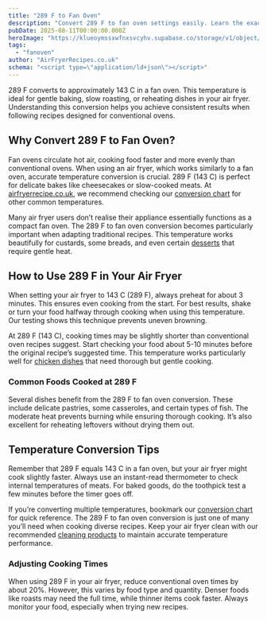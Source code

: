 ```yaml
---
title: "289 F to Fan Oven"
description: "Convert 289 F to fan oven settings easily. Learn the exact temperature and get air fryer cooking tips for perfect results every time."
pubDate: 2025-08-11T00:00:00.000Z
heroImage: "https://klueoymssxwfnxsvcyhv.supabase.co/storage/v1/object/public/md/289-f-to-fan-oven-9f33f83e.png"
tags:
  - "fanoven"
author: "AirFryerRecipes.co.uk"
schema: "<script type=\"application/ld+json\"></script>"
---
```


<p>289 F converts to approximately 143 C in a fan oven. This temperature is ideal for gentle baking, slow roasting, or reheating dishes in your air fryer. Understanding this conversion helps you achieve consistent results when following recipes designed for conventional ovens.</p>

<h2>Why Convert 289 F to Fan Oven?</h2>
<p>Fan ovens circulate hot air, cooking food faster and more evenly than conventional ovens. When using an air fryer, which works similarly to a fan oven, accurate temperature conversion is crucial. 289 F (143 C) is perfect for delicate bakes like cheesecakes or slow-cooked meats. At <a href=https://www.airfryerrecipe.co.uk>airfryerrecipe.co.uk</a>, we recommend checking our <a href=https://www.airfryerrecipe.co.uk/air-fryer-conversion-chart>conversion chart</a> for other common temperatures.</p>
<p>Many air fryer users don’t realise their appliance essentially functions as a compact fan oven. The 289 F to fan oven conversion becomes particularly important when adapting traditional recipes. This temperature works beautifully for custards, some breads, and even certain <a href=https://www.airfryerrecipe.co.uk/recipe-category/dessert>desserts</a> that require gentle heat.</p>

<h2>How to Use 289 F in Your Air Fryer</h2>
<p>When setting your air fryer to 143 C (289 F), always preheat for about 3 minutes. This ensures even cooking from the start. For best results, shake or turn your food halfway through cooking when using this temperature. Our testing shows this technique prevents uneven browning.</p>
<p>At 289 F (143 C), cooking times may be slightly shorter than conventional oven recipes suggest. Start checking your food about 5-10 minutes before the original recipe’s suggested time. This temperature works particularly well for <a href=https://www.airfryerrecipe.co.uk/recipe-category/chicken>chicken dishes</a> that need thorough but gentle cooking.</p>

<h3>Common Foods Cooked at 289 F</h3>
<p>Several dishes benefit from the 289 F to fan oven conversion. These include delicate pastries, some casseroles, and certain types of fish. The moderate heat prevents burning while ensuring thorough cooking. It’s also excellent for reheating leftovers without drying them out.</p>

<h2>Temperature Conversion Tips</h2>
<p>Remember that 289 F equals 143 C in a fan oven, but your air fryer might cook slightly faster. Always use an instant-read thermometer to check internal temperatures of meats. For baked goods, do the toothpick test a few minutes before the timer goes off.</p>
<p>If you’re converting multiple temperatures, bookmark our <a href=https://www.airfryerrecipe.co.uk/air-fryer-conversion-chart>conversion chart</a> for quick reference. The 289 F to fan oven conversion is just one of many you’ll need when cooking diverse recipes. Keep your air fryer clean with our recommended <a href=https://www.airfryerrecipe.co.uk/air-fryer-cleaner>cleaning products</a> to maintain accurate temperature performance.</p>

<h3>Adjusting Cooking Times</h3>
<p>When using 289 F in your air fryer, reduce conventional oven times by about 20%. However, this varies by food type and quantity. Denser foods like roasts may need the full time, while thinner items cook faster. Always monitor your food, especially when trying new recipes.</p>